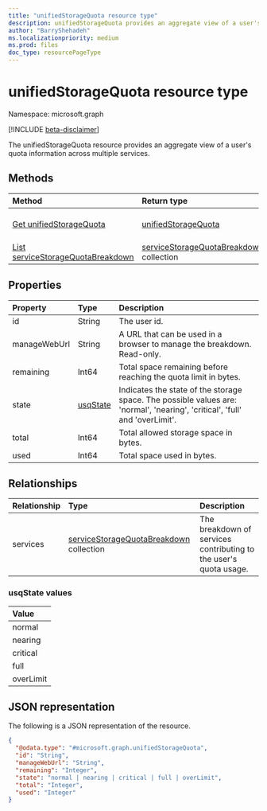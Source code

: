```yaml
---
title: "unifiedStorageQuota resource type"
description: unifiedStorageQuota provides an aggregate view of a user's quota information across multiple services.
author: "BarryShehadeh"
ms.localizationpriority: medium
ms.prod: files
doc_type: resourcePageType
---
```


# unifiedStorageQuota resource type

Namespace: microsoft.graph

[!INCLUDE [beta-disclaimer](../../includes/beta-disclaimer.md)]

The unifiedStorageQuota resource provides an aggregate view of a user's quota information across multiple services.

## Methods
|Method|Return type|Description|
|:---|:---|:---|
|[Get unifiedStorageQuota](../api/unifiedstoragequota-get.md)|[unifiedStorageQuota](../resources/unifiedstoragequota.md)|Read the properties and relationships of a [unifiedStorageQuota](../resources/unifiedstoragequota.md) object.|
|[List serviceStorageQuotaBreakdown](../api/unifiedstoragequota-list-services.md)| [serviceStorageQuotaBreakdown](../resources/servicestoragequotabreakdown.md) collection|Get the list of services in serviceStorageQuotaBreakdown.|
## Properties
|Property|Type|Description|
|:---|:---|:---|
|id|String|The user id.|
|manageWebUrl|String| A URL that can be used in a browser to manage the breakdown. Read-only. |
|remaining|Int64| Total space remaining before reaching the quota limit in bytes. |
|state|[usqState](#usqstate-values)| Indicates the state of the storage space. The possible values are: 'normal', 'nearing', 'critical', 'full' and 'overLimit'.|
|total|Int64| Total allowed storage space in bytes. |
|used|Int64| Total space used in bytes. |

## Relationships
|Relationship|Type|Description|
|:---|:---|:---|
|services|[serviceStorageQuotaBreakdown](../resources/servicestoragequotabreakdown.md) collection| The breakdown of services contributing to the user's quota usage. |

### usqState values
| Value          |
| :------------- |
| normal         |
| nearing        |
| critical       |
| full           |
| overLimit      |

## JSON representation
The following is a JSON representation of the resource.
<!-- {
  "blockType": "resource",
  "keyProperty": "id",
  "@odata.type": "microsoft.graph.unifiedStorageQuota",
  "baseType": "microsoft.graph.entity",
  "openType": false
}
-->
``` json
{
  "@odata.type": "#microsoft.graph.unifiedStorageQuota",
  "id": "String",
  "manageWebUrl": "String",
  "remaining": "Integer",
  "state": "normal | nearing | critical | full | overLimit",
  "total": "Integer",
  "used": "Integer"
}
```

